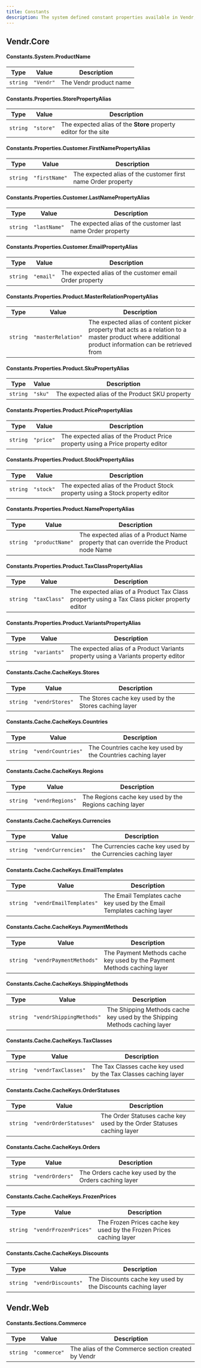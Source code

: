```yaml
---
title: Constants
description: The system defined constant properties available in Vendr, the eCommerce solution for Umbraco v8+
---
```


## Vendr.Core

#### Constants.System.ProductName 

| Type | Value | Description |
| ---- | ----- | ----------- |
| `string` | `"Vendr"` | The Vendr product name |

#### Constants.Properties.StorePropertyAlias

| Type | Value | Description |
| ---- | ----- | ----------- |
| `string` | `"store"` | The expected alias of the **Store**  property editor for the site |

#### Constants.Properties.Customer.FirstNamePropertyAlias

| Type | Value | Description |
| ---- | ----- | ----------- |
| `string` | `"firstName"` | The expected alias of the customer first name Order property |

#### Constants.Properties.Customer.LastNamePropertyAlias

| Type | Value | Description |
| ---- | ----- | ----------- |
| `string` | `"lastName"` | The expected alias of the customer last name Order property |

#### Constants.Properties.Customer.EmailPropertyAlias

| Type | Value | Description |
| ---- | ----- | ----------- |
| `string` | `"email"` | The expected alias of the customer email Order property |

#### Constants.Properties.Product.MasterRelationPropertyAlias

| Type | Value | Description |
| ---- | ----- | ----------- |
| `string` | `"masterRelation"` | The expected alias of content picker property that acts as a relation to a master product where additional product information can be retrieved from |

#### Constants.Properties.Product.SkuPropertyAlias

| Type | Value | Description |
| ---- | ----- | ----------- |
| `string` | `"sku"` | The expected alias of the Product SKU property |

#### Constants.Properties.Product.PricePropertyAlias

| Type | Value | Description |
| ---- | ----- | ----------- |
| `string` | `"price"` | The expected alias of the Product Price property using a Price property editor |

#### Constants.Properties.Product.StockPropertyAlias

| Type | Value | Description |
| ---- | ----- | ----------- |
| `string` | `"stock"` | The expected alias of the Product Stock property using a Stock property editor |

#### Constants.Properties.Product.NamePropertyAlias

| Type | Value | Description |
| ---- | ----- | ----------- |
| `string` | `"productName"` | The expected alias of a Product Name property that can override the Product node Name |

#### Constants.Properties.Product.TaxClassPropertyAlias

| Type | Value | Description |
| ---- | ----- | ----------- |
| `string` | `"taxClass"` | The expected alias of a Product Tax Class property using a Tax Class picker property editor |

#### Constants.Properties.Product.VariantsPropertyAlias

| Type | Value | Description |
| ---- | ----- | ----------- |
| `string` | `"variants"` | The expected alias of a Product Variants property using a Variants property editor |

#### Constants.Cache.CacheKeys.Stores

| Type | Value | Description |
| ---- | ----- | ----------- |
| `string` | `"vendrStores"` | The Stores cache key used by the Stores caching layer  |

#### Constants.Cache.CacheKeys.Countries

| Type | Value | Description |
| ---- | ----- | ----------- |
| `string` | `"vendrCountries"` | The Countries cache key used by the Countries caching layer  |

#### Constants.Cache.CacheKeys.Regions

| Type | Value | Description |
| ---- | ----- | ----------- |
| `string` | `"vendrRegions"` | The Regions cache key used by the Regions caching layer  |

#### Constants.Cache.CacheKeys.Currencies

| Type | Value | Description |
| ---- | ----- | ----------- |
| `string` | `"vendrCurrencies"` | The Currencies cache key used by the Currencies caching layer  |

#### Constants.Cache.CacheKeys.EmailTemplates

| Type | Value | Description |
| ---- | ----- | ----------- |
| `string` | `"vendrEmailTemplates"` | The Email Templates cache key used by the Email Templates caching layer  |

#### Constants.Cache.CacheKeys.PaymentMethods

| Type | Value | Description |
| ---- | ----- | ----------- |
| `string` | `"vendrPaymentMethods"` | The Payment Methods cache key used by the Payment Methods caching layer  |

#### Constants.Cache.CacheKeys.ShippingMethods

| Type | Value | Description |
| ---- | ----- | ----------- |
| `string` | `"vendrShippingMethods"` | The Shipping Methods cache key used by the Shipping Methods caching layer  |

#### Constants.Cache.CacheKeys.TaxClasses

| Type | Value | Description |
| ---- | ----- | ----------- |
| `string` | `"vendrTaxClasses"` | The Tax Classes cache key used by the Tax Classes caching layer  |

#### Constants.Cache.CacheKeys.OrderStatuses

| Type | Value | Description |
| ---- | ----- | ----------- |
| `string` | `"vendrOrderStatuses"` | The Order Statuses cache key used by the Order Statuses caching layer  |

#### Constants.Cache.CacheKeys.Orders

| Type | Value | Description |
| ---- | ----- | ----------- |
| `string` | `"vendrOrders"` | The Orders cache key used by the Orders caching layer  |

#### Constants.Cache.CacheKeys.FrozenPrices

| Type | Value | Description |
| ---- | ----- | ----------- |
| `string` | `"vendrFrozenPrices"` | The Frozen Prices cache key used by the Frozen Prices caching layer  |

#### Constants.Cache.CacheKeys.Discounts

| Type | Value | Description |
| ---- | ----- | ----------- |
| `string` | `"vendrDiscounts"` | The Discounts cache key used by the Discounts caching layer  |

## Vendr.Web

#### Constants.Sections.Commerce

| Type | Value | Description |
| ---- | ----- | ----------- |
| `string` | `"commerce"` | The alias of the Commerce section created by Vendr  |